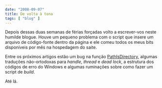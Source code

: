 ```yaml
---
date: "2008-09-07"
title: De volta à tona
tags: [ "blog" ]
---
```

Depois dessas duas semanas de férias forçadas volto a escrever-vos neste humilde blogue. Houve um pequeno problema com o script que insere um arquivo de código-fonte dentro da página e ele comeu todos os meus bits disponíveis por mês na hospedagem do saite.

Entre os próximos artigos estão um bug na função [PathIsDirectory](http://msdn.microsoft.com/en-us/library/bb773621(VS.85).aspx), algumas traduções não-ortodoxas para _handle_, _thread_ e _dead lock_, a estrutura dos códigos de erro do Windows e algumas ruminações sobre como fazer um script de _build_.

Até lá.

